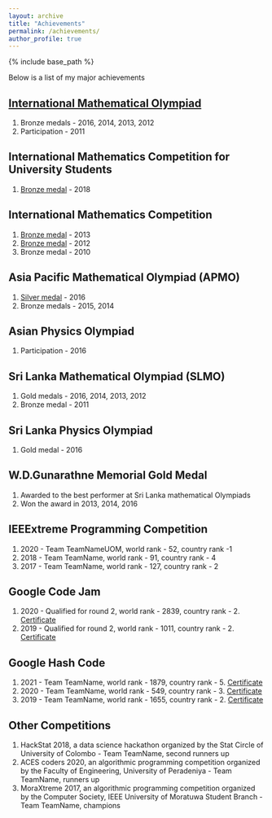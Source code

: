 ```yaml
---
layout: archive
title: "Achievements"
permalink: /achievements/
author_profile: true
---
```


{% include base_path %}

Below is a list of my major achievements

## [International Mathematical Olympiad](http://www.imo-official.org/participant_r.aspx?id=20851)

   1. Bronze medals - 2016, 2014, 2013, 2012
   2. Participation - 2011

## International Mathematics Competition for University Students

   1. [Bronze medal](https://www.imc-math.org.uk/?year=2018&item=results) - 2018 

      
## International Mathematics Competition

   1. [Bronze medal](https://chiuchang.org/imc/en/category/bimc-2013-en/) - 2013
   2. [Bronze medal](https://chiuchang.org/imc/en/category/taimc-2012-en/) - 2012
   3. Bronze medal - 2010
      
## Asia Pacific Mathematical Olympiad (APMO)

   1. [Silver medal](https://www.apmo-official.org/country_report/LKA/2016) - 2016 
   2. Bronze medals - 2015, 2014

## Asian Physics Olympiad

   1. Participation - 2016

## Sri Lanka Mathematical Olympiad (SLMO)

   1. Gold medals - 2016, 2014, 2013, 2012
   2. Bronze medal - 2011

## Sri Lanka Physics Olympiad

   1. Gold medal - 2016

## W.D.Gunarathne Memorial Gold Medal

   1. Awarded to the best performer at Sri Lanka mathematical Olympiads
   2. Won the award in 2013, 2014, 2016

## IEEExtreme Programming Competition

   1. 2020 - Team TeamNameUOM, world rank - 52, country rank -1
   2. 2018 - Team TeamName, world rank - 91, country rank - 4
   3. 2017 - Team TeamName, world rank - 127, country rank - 2

## Google Code Jam

   1. 2020 - Qualified for round 2, world rank - 2839, country rank - 2. [Certificate](https://mevanwijewardena.github.io/files/cert8.pdf)
   2. 2019 - Qualified for round 2, world rank - 1011, country rank - 2. [Certificate](https://mevanwijewardena.github.io/files/cert9.pdf)
		     
## Google Hash Code

   1. 2021 - Team TeamName, world rank - 1879, country rank - 5. [Certificate](https://mevanwijewardena.github.io/files/cert10.pdf)
   2. 2020 - Team TeamName, world rank - 549, country rank - 3. [Certificate](https://mevanwijewardena.github.io/files/cert11.pdf)
   3. 2019 - Team TeamName, world rank - 1655, country rank - 2. [Certificate](https://mevanwijewardena.github.io/files/cert12.pdf)
	           

## Other Competitions

   1. HackStat 2018, a data science hackathon organized by the Stat Circle of University of Colombo - Team TeamName, second runners up
   2. ACES coders 2020, an algorithmic programming competition organized by the Faculty of Engineering, University of Peradeniya - Team TeamName, runners up
   3. MoraXtreme 2017, an algorithmic programming competition organized by the Computer Society, IEEE University of Moratuwa Student Branch - Team TeamName, champions
